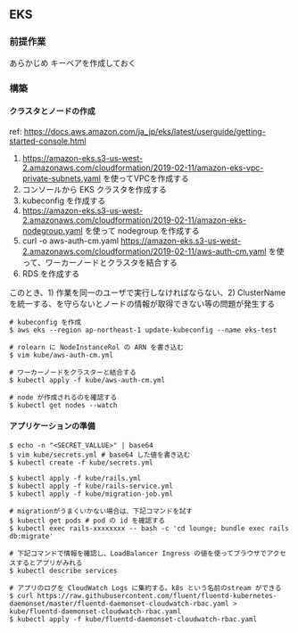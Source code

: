 ## EKS

### 前提作業

あらかじめ キーペアを作成しておく

### 構築

#### クラスタとノードの作成

ref: https://docs.aws.amazon.com/ja_jp/eks/latest/userguide/getting-started-console.html

1. https://amazon-eks.s3-us-west-2.amazonaws.com/cloudformation/2019-02-11/amazon-eks-vpc-private-subnets.yaml を使ってVPCを作成する
2. コンソールから EKS クラスタを作成する
3. kubeconfig を作成する
4. https://amazon-eks.s3-us-west-2.amazonaws.com/cloudformation/2019-02-11/amazon-eks-nodegroup.yaml を使って nodegroup を作成する
5. curl -o aws-auth-cm.yaml https://amazon-eks.s3-us-west-2.amazonaws.com/cloudformation/2019-02-11/aws-auth-cm.yaml を使って、ワーカーノードとクラスタを結合する
6. RDS を作成する

このとき、1) 作業を同一のユーザで実行しなければならない、2) ClusterName を統一する、を守らないとノードの情報が取得できない等の問題が発生する

```
# kubeconfig を作成
$ aws eks --region ap-northeast-1 update-kubeconfig --name eks-test

# rolearn に NodeInstanceRol の ARN を書き込む
$ vim kube/aws-auth-cm.yml

# ワーカーノードをクラスターと結合する
$ kubectl apply -f kube/aws-auth-cm.yml

# node が作成されるのを確認する
$ kubectl get nodes --watch
```

#### アプリケーションの準備

```
$ echo -n "<SECRET_VALLUE>" | base64
$ vim kube/secrets.yml # base64 した値を書き込む
$ kubectl create -f kube/secrets.yml

$ kubectl apply -f kube/rails.yml
$ kubectl apply -f kube/rails-service.yml
$ kubectl apply -f kube/migration-job.yml

# migrationがうまくいかない場合は、下記コマンドを試す
$ kubectl get pods # pod の id を確認する
$ kubectl exec rails-xxxxxxxx -- bash -c 'cd lounge; bundle exec rails db:migrate'

# 下記コマンドで情報を確認し、LoadBalancer Ingress の値を使ってブラウザでアクセスするとアプリがみれる
$ kubectl describe services

# アプリのログを CloudWatch Logs に集約する。k8s という名前のstream ができる
$ curl https://raw.githubusercontent.com/fluent/fluentd-kubernetes-daemonset/master/fluentd-daemonset-cloudwatch-rbac.yaml > kube/fluentd-daemonset-cloudwatch-rbac.yaml
$ kubectl apply -f kube/fluentd-daemonset-cloudwatch-rbac.yaml
```
